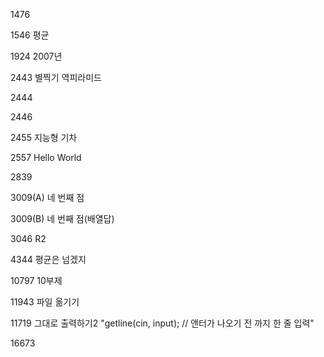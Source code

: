 



1476 

1546 평균

1924 2007년

2443 별찍기 역피라미드


2444 


2446 


2455 지능형 기차 



2557 Hello World 



2839 



3009(A) 네 번째 점 



3009(B) 네 번째 점(배열답)




3046 R2 


4344 평균은 넘겠지 



10797 10부제 


11943 파일 옮기기 


11719 그대로 출력하기2 "getline(cin, input);  // 앤터가 나오기 전 까지 한 줄 입력"


16673
